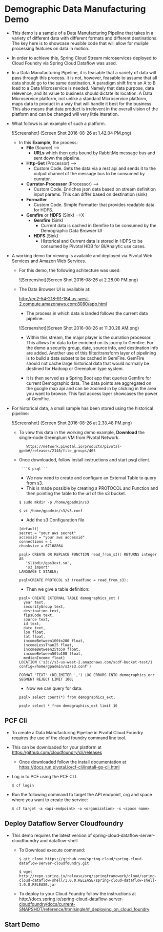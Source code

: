 # Demographic Data Manufacturing Demo
  * This demo is a sample of a Data Manufacturing Pipeline that takes in a variety of different data with different formats and different destinations. The key here is to showcase reusible code that will allow for muliple processing features on data in motion. 
  * In order to achieve this, Spring Cloud Stream microservices deployed to Cloud Foundry via Spring Cloud Dataflow was used. 
  * In a Data Manufacturing Pipeline, it is feasable that a variety of data will pass through this process. It is not, however, feasable to assume that all data should go to the same destination. A paradigm shift from an A to B load to a Data Microservice is needed. Namely that data purpose, data relevence, and its value to business should dictate its location. A Data Microservice platform, not unlike a standard Microservice platform, maps data to product in a way that will handle it best for the business. This also means that data product is irrelevent in the overall vision of the platform and can be changed will very little itteration. 
  * What follows is an example of such a platform.
  
       ![Screenshot] (Screen Shot 2016-08-26 at 1.42.04 PM.png)

    * In this **Example**, the process:
       * **File** (Source) --> 
         * **URLs** which then gets bound by RabbitMq message bus and sent down the pipeline.
       * **Http-Get** (Processor) -->
         * Custom Code. Gets the data via a rest api and sends it to the output channel of the message bus to be consumed by currator.
       * **Currator-Processor** (Processor) -->
         * Custom Code. Enriches json data based on stream definition input params. This can differ based on destination (sink)
       * **Formatter**
         * Custom Code. Simple Formatter that provides readable data for HDFS.
       * **Gemfire** or **HDFS** (Sink) -->X
         * **Gemfire** (Sink)
           * Current data is cached in Gemfire to be consumed by the Demographic Data Browser UI
         * **HDFS** (Sink)
           * Historical and Current data is stored in HDFS to be consumed by Pivotal HDB for BI/Analytic use cases. 
       
    
  * A working demo for viewing is available and deployed via Pivotal Web Services and Amazon Web Services. 
    * For this demo, the following achitecture was used: 
    
      ![Screenshot](Screen Shot 2016-08-26 at 2.28.00 PM.png)

    * The Data Browser UI is available at:
       
       http://ec2-54-218-91-184.us-west-2.compute.amazonaws.com:8080/app.html
      
      * The process in which data is landed follows the current data pipeline.
      
      ![Screenshot](Screen Shot 2016-08-26 at 11.30.28 AM.png)
      
      * Within this stream, the major player is the curration processor. This allows for data to be enriched on its journy to Gemfire. For the demo a security group, date, source info, and destination info are added. Another use of this filter/transform layer of pipelining is to build a data subset to be cached in GemFire. GemFire should not cache large historical data that would normally be destined for Hadoop or Greenplum type system.
      
      * It is then served as a Spring Boot app that queries Gemfire for current Demographic data. The data points are aggregated on the google map api and can be zoomed in by clicking in the area you want to browse. This fast access layer showcases the power of GemFire.
  * For historical data, a small sample has been stored using the historical pipeline: 
  
      ![Screenshot] (Screen Shot 2016-08-26 at 2.33.48 PM.png)
  
      * To view this data in the working demo example, **Download** the single-node Greenplum VM from Pivotal Network. 
 
               https://network.pivotal.io/products/pivotal-gpdb#/releases/2146/file_groups/465 
       * Once downloaded, follow install instructions and start psql client. 
      
              ```$ psql```

         * We now need to create and configure an External Table to query from s3. 
          * This is made possible by creating a PROTOCOL and Function and then pointing the table to the url of the s3 bucket.
          
          ```
          $ sudo mkdir -p /home/gpadmin/s3
          
          $ vi /home/gpadmin/s3/s3.conf
          ```
          * Add the s3 Configuration file
          ```
          [default]
          secret = "your aws secret"
          accessid = "your aws accessid"
          connections = 1
          chunksize = 67108864
          ```
          
          ```
          psql> CREATE OR REPLACE FUNCTION read_from_s3() RETURNS integer AS 
             '$libdir/gps3ext.so', 
             's3_import'
          LANGUAGE C STABLE;
          
          psql>CREATE PROTOCOL s3 (readfunc = read_from_s3);
          ```
          
          * Then we give a table definition:
          
          ```
          psql> CREATE EXTERNAL TABLE demographics_ext (
            year text,
            securityGroup text,
            destination text,
            fipsCode text,
            source text,  
            id text,
            date text,
            lon float,
            lat float, 
            incomeBetween100to200 float, 
            incomeLessThan25 float,
            incomeBetween25to50 float,
            incomeBetween50to100 float,
            medianIncome float) 
          LOCATION ('s3://s3-us-west-2.amazonaws.com/scdf-bucket-test/1 config=/home/gpadmin/s3/s3.conf') 
          
          FORMAT 'TEXT' (DELIMITER ',') LOG ERRORS INTO demographics_err SEGMENT REJECT LIMIT 100;
          ```
          
          * Now we can query for data. 
          
          ```psql> select count(*) from demographics_ext; ```
          
          ```psql> select * from demographics_ext limit 10```
          
          

  
## PCF Cli
 * To create a Data Manufacturing Pipeline in Pivotal Cloud Foundry requires the use of the cloud foundry command line tool.
  * This can be downloaded for your platform at https://github.com/cloudfoundry/cli/releases
    * Once downloaded follow the install documentation at https://docs.run.pivotal.io/cf-cli/install-go-cli.html
  * Log in to PCF using the PCF CLI.
 
    ```$ cf login```
  * Run the following command to target the API endpoint, org and space where you want to create the service:
 
    ```$ cf target -a <api-endpoint> -o <organization> -s <space name>```
    
## Deploy Dataflow Server Cloudfoundry
  * This demo requires the latest version of spring-cloud-dataflow-server-cloudfoundry and dataflow-shell
    * To Download execute command:
    
       ```$ git clone https://github.com/spring-cloud/spring-cloud-dataflow-server-cloudfoundry.git```
       
       ```$ wget http://repo.spring.io/release/org/springframework/cloud/spring-cloud-dataflow-shell/1.0.0.RELEASE/spring-cloud-dataflow-shell-1.0.0.RELEASE.jar```
    
    * To deploy to your Cloud Foundry follow the instructions at http://docs.spring.io/spring-cloud-dataflow-server-cloudfoundry/docs/current-SNAPSHOT/reference/htmlsingle/#_deploying_on_cloud_foundry
## Start Demo
